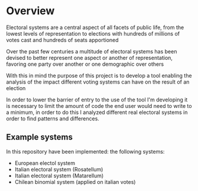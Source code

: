 # Overview

Electoral systems are a central aspect of all facets of public life, from the lowest levels of
representation to elections with hundreds of millions of votes cast and hundreds of seats
apportioned

Over the past few centuries a multitude of electoral systems has been devised to better represent
one aspect or another of representation, favoring one party over another or one demographic over
others

With this in mind the purpose of this project is to develop a tool enabling the analysis of the
impact different voting systems can have on the result of an election

In order to lower the barrier of entry to the use of the tool I'm developing it is necessary to
limit the amount of code the end user would need to write to a minimum, in order to do this I
analyzed different real electoral systems in order to find patterns and differences.

## Example systems

In this repository have been implemented: the following systems:
+ European electol system
+ Italian electoral system (Rosatellum)
+ Italian electoral system (Matarellum)
+ Chilean binomial system (applied on italian votes) 
